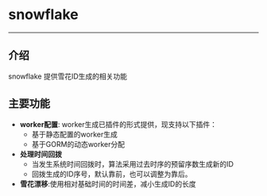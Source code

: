 # snowflake

---

## 介绍

snowflake 提供雪花ID生成的相关功能

## 主要功能
* **worker配置**:
    worker生成已插件的形式提供，现支持以下插件：
  * 基于静态配置的worker生成
  * 基于GORM的动态worker分配
* **处理时间回拨**
  * 当发生系统时间回拨时，算法采用过去时序的预留序数生成新的ID
  * 回拨生成的ID序号，默认靠前，也可以调整为靠后。
* **雪花漂移**:使用相对基础时间的时间差，减小生成ID的长度